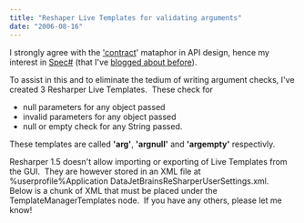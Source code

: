 ```yaml
---
title: "Reshaper Live Templates for validating arguments"
date: "2006-08-16"
---
```


I strongly agree with the ['contract](http://www.regdeveloper.co.uk/2005/12/29/first_among_equals/)' mataphor in API design, hence my interest in [Spec#](http://research.microsoft.com/specsharp/) (that I've [blogged about before](http://stevedunns.blogspot.com/2006/08/spec.html)).  

To assist in this and to eliminate the tedium of writing argument checks, I've created 3 Resharper Live Templates.  These check for

- null parameters for any object passed
- invalid parameters for any object passed
- null or empty check for any String passed. 

These templates are called **'arg'**, **'argnull'** and **'argempty'** respectivly.

Resharper 1.5 doesn't allow importing or exporting of Live Templates from the GUI.  They are however stored in an XML file at %userprofile%Application DataJetBrainsReSharperUserSettings.xml.   Below is a chunk of XML that must be placed under the TemplateManagerTemplates node.  If you have any others, please let me know!

> <Template text="if( $TYPE$$EXPRESSION$ )&#xA; throw new ArgumentException( @&quot;Cannot $ACTION$ as the value passed was invalid. Please provide a valid value.&quot;, @&quot;$TYPE$&quot; ) ;&#xA;" shortcut="arg" description="Throws an ArgumentException" kind="livetemplate" reformat="false" fileMask="" context="Everywhere" fileContext="CSharp" enabled="False" id="1723695683">
> 
> <Variables>
> 
> <Variable name="TYPE" expression="variableOfType(&quot;System.Object&quot;)" initialRange="0" />
> 
> <Variable name="EXPRESSION" expression="constant(&quot; != 1&quot;)" initialRange="0" />
> 
> <Variable name="ACTION" expression="constant(&quot;PERFORM AN ACTION&quot;)" initialRange="0" />
> 
> </Variables>
> 
> </Template>
> 
> <Template text="if( $TYPE$ == null || $TYPE$.Length == 0 )&#xA;throw new ArgumentNullException( @&quot;$TYPE$&quot;, @&quot;Cannot $ACTION$ as the value passed was null or empty. Please provide a valid non null value.&quot; ) ;&#xA;" shortcut="argempty" description="Throws an ArgumentNullException when a string is null or empty" kind="livetemplate" reformat="true" fileMask="" context="Everywhere" fileContext="CSharp" enabled="False" id="1705884294">
> 
> <Variables>
> 
> <Variable name="TYPE" expression="variableOfType(&quot;System.String&quot;)" initialRange="0" />
> 
> <Variable name="ACTION" expression="constant(&quot;PERFORM AN ACTION&quot;)" initialRange="0" />
> 
> </Variables>
> 
> </Template>
> 
> <Template text="if( $TYPE$ == null )&#xA;throw new ArgumentNullException( @&quot;$TYPE$&quot;, @&quot;Cannot $ACTION$ as the value passed was null. Please provide a valid non-null value.&quot; ) ;&#xA;" shortcut="argnull" description="Throws an ArgumentNullException" kind="livetemplate" reformat="true" fileMask="" context="Everywhere" fileContext="CSharp" enabled="False" id="1497171628">
> 
> <Variables>
> 
> <Variable name="TYPE" expression="variableOfType(&quot;System.Object&quot;)" initialRange="0" />
> 
> <Variable name="ACTION" expression="constant(&quot;PERFORM AN ACTION&quot;)" initialRange="0" />
> 
> </Variables>
> 
> </Template>
